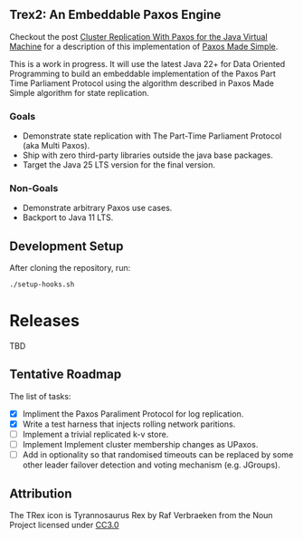 
## Trex2: An Embeddable Paxos Engine 

Checkout the post [Cluster Replication With Paxos for the Java Virtual Machine](https://simbo1905.wordpress.com/2014/10/28/transaction-log-replication-with-paxos/) for a description of this implementation of [Paxos Made Simple](https://courses.cs.washington.edu/courses/cse550/17au/papers/CSE550.paxos-simple.pdf).

This is a work in progress. It will use the latest Java 22+ for Data Oriented Programming to build an embeddable implementation of the Paxos Part Time Parliament Protocol using the algorithm described in Paxos Made Simple algorithm for state replication.

### Goals

- Demonstrate state replication with The Part-Time Parliament Protocol (aka Multi Paxos).
- Ship with zero third-party libraries outside the java base packages.
- Target the Java 25 LTS version for the final version.

### Non-Goals

 - Demonstrate arbitrary Paxos use cases. 
 - Backport to Java 11 LTS. 

## Development Setup

After cloning the repository, run:

```bash
./setup-hooks.sh
```

# Releases

TBD

## Tentative Roadmap

The list of tasks: 

 - [x] Impliment the Paxos Paraliment Protocol for log replication. 
 - [x] Write a test harness that injects rolling network paritions. 
 - [ ] Implement a trivial replicated k-v store. 
 - [ ] Implement Implement cluster membership changes as UPaxos. 
 - [ ] Add in optionality so that randomised timeouts can be replaced by some other leader failover detection and voting mechanism (e.g. JGroups).  

## Attribution

The TRex icon is Tyrannosaurus Rex by Raf Verbraeken from the Noun Project licensed under [CC3.0](http://creativecommons.org/licenses/by/3.0/us/)
